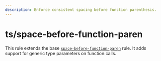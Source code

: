 ```yaml
---
description: Enforce consistent spacing before function parenthesis.
---
```


# ts/space-before-function-paren

This rule extends the base [`space-before-function-paren`](/rules/js/space-before-function-paren) rule.
It adds support for generic type parameters on function calls.
